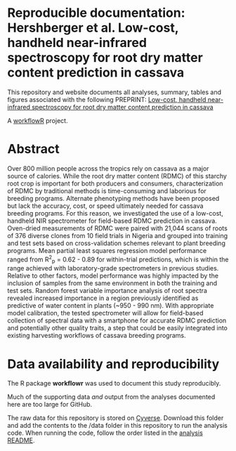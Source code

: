 # Reproducible documentation: Hershberger et al. Low-cost, handheld near-infrared spectroscopy for root dry matter content prediction in cassava

This repository and website documents all analyses, summary, tables and figures associated with the following PREPRINT: [Low-cost, handheld near-infrared spectroscopy for root dry matter content prediction in cassava]()

A [workflowR](https://workflowr.io/) project.

# Abstract

Over 800 million people across the tropics rely on cassava as a major source of calories. While the root dry matter content (RDMC) of this starchy root crop is important for both producers and consumers, characterization of RDMC by traditional methods is time-consuming and laborious for breeding programs. Alternate phenotyping methods have been proposed but lack the accuracy, cost, or speed ultimately needed for cassava breeding programs. For this reason, we investigated the use of a low-cost, handheld NIR spectrometer for field-based RDMC prediction in cassava. Oven-dried measurements of RDMC were paired with 21,044 scans of roots of 376 diverse clones from 10 field trials in Nigeria and grouped into training and test sets based on cross-validation schemes relevant to plant breeding programs. Mean partial least squares regression model performance ranged from R<sup>2</sup><sub>p</sub> = 0.62 - 0.89 for within-trial predictions, which is within the range achieved with laboratory-grade spectrometers in previous studies. Relative to other factors, model performance was highly impacted by the inclusion of samples from the same environment in both the training and test sets. Random forest variable importance analysis of root spectra revealed increased importance in a region previously identified as predictive of water content in plants (~950 - 990 nm). With appropriate model calibration, the tested spectrometer will allow for field-based collection of spectral data with a smartphone for accurate RDMC prediction and potentially other quality traits, a step that could be easily integrated into existing harvesting workflows of cassava breeding programs. 

# Data availability and reproducibility

The R package **workflowr** was used to document this study reproducibly.

Much of the supporting data *and* output from the analyses documented here are too large for GitHub.

The raw data for this repository is stored on [Cyverse](https://datacommons.cyverse.org/browse/iplant/home/shared/GoreLab/dataFromPubs/Hershberger_CassavaNIRS_2021/). Download this folder and add the contents to the /data folder in this repository to run the analysis code. When running the code, follow the order listed in the [analysis README](/analysis/README.md).

